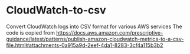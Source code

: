 # CloudWatch-to-csv
Convert CloudWatch logs into CSV format for various AWS services 
The code is copied from https://docs.aws.amazon.com/prescriptive-guidance/latest/patterns/publish-amazon-cloudwatch-metrics-to-a-csv-file.html#attachments-0a915a9d-2eef-4da1-8283-3cf4a115b3b2
